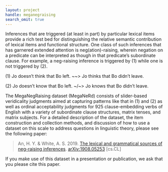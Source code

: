 ```yaml
---
layout: project
handle: meganegraising
search_omit: true
---
```


Inferences that are triggered (at least in part) by particular lexical items
provide a rich test bed for distinguishing the relative semantic contribution of
lexical items and functional structure. One class of such inferences that has
garnered extended attention is neg(ation)-raising, wherein negation on a
predicate can be interpreted as though in that predicate’s subordinate clause.
For example, a neg-raising inference is triggered by (1) while one is not
triggered by (2).

(1) Jo doesn’t think that Bo left.
    ~~> Jo thinks that Bo didn’t leave.

(2) Jo doesn’t know that Bo left.
    ~/~> Jo knows that Bo didn’t leave.

The MegaNegRaising dataset (MegaNeRd) consists of slider-based veridicality
judgments aimed at capturing patterns like that in (1) and (2) as well as
ordinal acceptability judgments for 925 clause-embedding verbs of English with a
variety of subordinate clause structures, matrix tenses, and matrix subjects.
For a detailed description of the dataset, the item construction and collection
methods, and discussion of how to use a dataset on this scale to address
questions in linguistic theory, please see the following paper:

> An, H. Y. & White, A. S. 2019. [The lexical and grammatical sources of neg-raising inferences](https://arxiv.org/pdf/1908.05253). [arXiv:1908.05253](https://arxiv.org/abs/1908.05253) [cs.CL]

If you make use of this dataset in a presentation or publication, we ask that
you please cite this paper.
